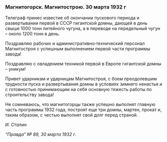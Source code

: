 ### Магнитогорск. Магнитострою. 30 марта 1932 г

Телеграф принес известие об окончании пускового периода и развертывании первой в СССР гигантской домны, дающей в день свыше 1000 тонн литейного чугуна, а в переводе на передельный чугун – около 1200 тонн в день.

Поздравляю рабочих и административно‑технический персонал Магнитостроя с успешным выполнением первой части программы завода!

Поздравляю с овладением техникой первой в Европе гигантской домны – уникум!

Привет ударникам и ударницам Магнитостроя, с боем преодолевшим трудности пуска и развертывания домны в условиях зимнего ненастья и с готовностью принимающим на себя основную тяжесть работы по строительству завода!

Не сомневаюсь, что магнитогорцы также успешно выполнят главную часть программы 1932 года, построят еще три домны, мартен, прокат и, таким образом, с честью выполнят свой долг перед страной.

_И. Сталин_

_“Правда” № 89, 30 марта 1932 г._